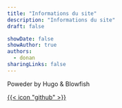 ```yaml
---
title: "Informations du site"
description: "Informations du site"
draft: false

showDate: false
showAuthor: true
authors:
  - donan
sharingLinks: false
---
```


Poweder by Hugo & Blowfish

[{{< icon "github" >}}](https://gihub.com/cletqui/donan)